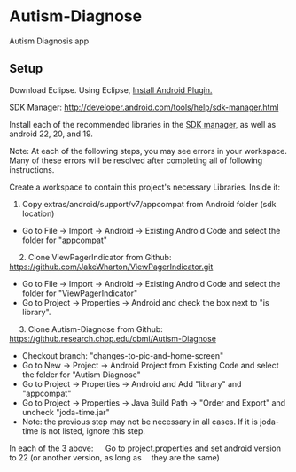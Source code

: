 Autism-Diagnose
===============

Autism Diagnosis app

Setup
-----


Download Eclipse.
Using Eclipse, [Install Android Plugin.](http://developer.android.com/sdk/installing/installing-adt.html)

SDK Manager:
http://developer.android.com/tools/help/sdk-manager.html

Install each of the recommended libraries in the [SDK manager](http://developer.android.com/tools/help/sdk-manager.html
), as well as android 22, 20, and 19.


Note: At each of the following steps, you may see errors in your workspace. Many of these errors will be resolved after completing all of following instructions.

Create a workspace to contain this project's necessary Libraries. Inside it:


1. Copy extras/android/support/v7/appcompat from Android folder (sdk location)

- Go to File -> Import -> Android -> Existing Android Code and select the folder for "appcompat"

   
2. Clone ViewPagerIndicator from Github: https://github.com/JakeWharton/ViewPagerIndicator.git

- Go to File -> Import -> Android -> Existing Android Code and select the folder for "ViewPagerIndicator"
- Go to Project -> Properties -> Android and check the box next to "is library".

   
3. Clone Autism-Diagnose from Github: https://github.research.chop.edu/cbmi/Autism-Diagnose

- Checkout branch: "changes-to-pic-and-home-screen"
- Go to New -> Project -> Android Project from Existing Code and select the folder for "Autism Diagnose"
- Go to Project -> Properties -> Android and Add "library" and "appcompat"
- Go to Project -> Properties -> Java Build Path -> "Order and Export" and uncheck "joda-time.jar"
- Note: the previous step may not be necessary in all cases. If it is joda-time is not listed, ignore this step. 

In each of the 3 above:
   Go to project.properties and set android version to 22 (or another version, as long as   they are the same)
